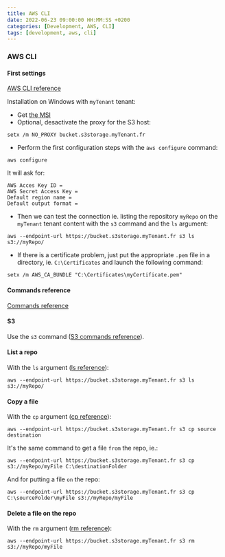 ```yaml
---
title: AWS CLI
date: 2022-06-23 09:00:00 HH:MM:SS +0200
categories: [Development, AWS, CLI]
tags: [development, aws, cli]
---
```


### AWS CLI

#### First settings

[AWS CLI reference](https://awscli.amazonaws.com/v2/documentation/api/latest/reference/index.html)

Installation on Windows with `myTenant` tenant:

* Get [the MSI](https://docs.aws.amazon.com/cli/latest/userguide/getting-started-install.html)
* Optional, desactivate the proxy for the S3 host:

```batch
setx /m NO_PROXY bucket.s3storage.myTenant.fr
```

* Perform the first configuration steps with the `aws configure` command:

```batch
aws configure
```

It will ask for:

```batch
AWS Acces Key ID =
AWS Secret Access Key =
Default region name =
Default output format =
```

* Then we can test the connection ie. listing the repository `myRepo` on the `myTenant` tenant content with the `s3` command and the `ls` argument:

```batch
aws --endpoint-url https://bucket.s3storage.myTenant.fr s3 ls s3://myRepo/
```

* If there is a certificate problem, just put the appropriate `.pem` file in a directory, ie. `C:\Certificates` and launch the following command:

```batch
setx /m AWS_CA_BUNDLE "C:\Certificates\myCertificate.pem"
```

#### Commands reference

[Commands reference](https://docs.aws.amazon.com/cli/latest/index.html)

#### S3

Use the `s3` command ([S3 commands reference](https://docs.aws.amazon.com/cli/latest/reference/s3/index.html)).

#### List a repo

With the `ls` argument ([ls reference](https://docs.aws.amazon.com/cli/latest/reference/s3/ls.html)):

```batch
aws --endpoint-url https://bucket.s3storage.myTenant.fr s3 ls s3://myRepo/
```

#### Copy a file

With the `cp` argument ([cp reference](https://docs.aws.amazon.com/cli/latest/reference/s3/cp.html)):

```batch
aws --endpoint-url https://bucket.s3storage.myTenant.fr s3 cp source destination
```

It's the same command to get a file `from` the repo, ie.:

```batch
aws --endpoint-url https://bucket.s3storage.myTenant.fr s3 cp s3://myRepo/myFile C:\destinationFolder
```

And for putting a file `on` the repo:

```batch
aws --endpoint-url https://bucket.s3storage.myTenant.fr s3 cp C:\sourceFolder\myFile s3://myRepo/myFile
```

#### Delete a file on the repo

With the `rm` argument ([rm reference](https://docs.aws.amazon.com/cli/latest/reference/s3/rm.html)):

```batch
aws --endpoint-url https://bucket.s3storage.myTenant.fr s3 rm s3://myRepo/myFile
```
